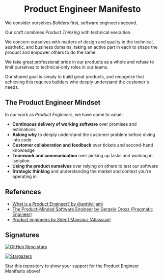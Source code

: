 <div align="center">
<h1>Product Engineer Manifesto</h1>
</div>

We consider ourselves *Builders* first, software engineers second.

Our craft combines *Product Thinking* with technical execution.

We concern ourselves with matters of design and quality in the technical,
aesthetic, and business domains, taking an active part in each to shape the
product and empower others to do the same.

We take great professional pride in our products as a whole and refuse to
limit ourselves to technical-only roles in our teams.

Our shared goal is simply to build great products, and recognize that achieving
this requires builders who deeply understand the customer's needs.

## The Product Engineer Mindset

In our work as *Product Engineers*, we have come to value:

- **Continuous delivery of working software** over promises and estimations
- **Asking why** to deeply understand the customer problem before diving into code
- **Customer collaboration and feedback** over tickets and second-hand knowledge
- **Teamwork and communication** over picking up tasks and working in isolation
- **Using the product ourselves** over relying on others to test our software
- **Strategic thinking** and understanding the market and context you're operating in

## References

- [What is a Product Engineer? by @anttiviljami](https://dev.to/epilot/what-is-a-product-engineer-1kpg)
- [The Product-Minded Software Engineer by Gergely Orosz (Pragmatic Engineer)](https://blog.pragmaticengineer.com/the-product-minded-engineer/)
- [Product engineers by Sherif Mansour (Atlassian)](https://sherifmansour.medium.com/product-engineers-f424da766871)

## Signatures

[![GitHub Repo stars](https://img.shields.io/github/stars/anttiviljami/product-engineer-manifesto?style=social)](https://github.com/anttiviljami/product-engineer-manifesto/stargazers)

[![Stargazers](https://reporoster.com/stars/anttiviljami/product-engineer-manifesto)](https://github.com/anttiviljami/product-engineer-manifesto/stargazers)

Star this repository to show your support for the Product Engineer Manifesto above!


